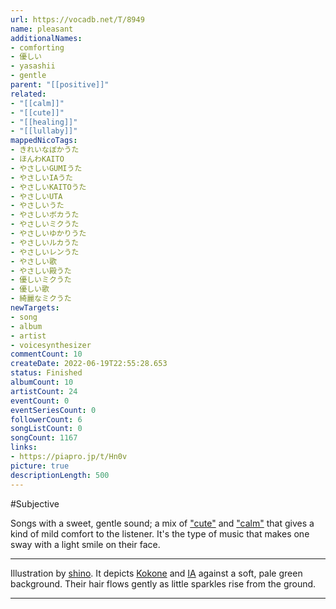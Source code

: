 ```yaml
---
url: https://vocadb.net/T/8949
name: pleasant
additionalNames: 
- comforting
- 優しい
- yasashii
- gentle
parent: "[[positive]]"
related:
- "[[calm]]"
- "[[cute]]"
- "[[healing]]"
- "[[lullaby]]"
mappedNicoTags:
- きれいなぼかうた
- ほんわKAITO
- やさしいGUMIうた
- やさしいIAうた
- やさしいKAITOうた
- やさしいUTA
- やさしいうた
- やさしいボカうた
- やさしいミクうた
- やさしいゆかりうた
- やさしいルカうた
- やさしいレンうた
- やさしい歌
- やさしい殿うた
- 優しいミクうた
- 優しい歌
- 綺麗なミクうた
newTargets:
- song
- album
- artist
- voicesynthesizer
commentCount: 10
createDate: 2022-06-19T22:55:28.653
status: Finished
albumCount: 10
artistCount: 24
eventCount: 0
eventSeriesCount: 0
followerCount: 6
songListCount: 0
songCount: 1167
links: 
- https://piapro.jp/t/Hn0v
picture: true
descriptionLength: 500
---
```


#Subjective

Songs with a sweet, gentle sound; a mix of ["cute"](https://vocadb.net/T/81/cute) and ["calm"](https://vocadb.net/T/50/calm) that gives a kind of mild comfort to the listener. It's the type of music that makes one sway with a light smile on their face.

---
Illustration by [shino](https://vocadb.net/Ar/34380). It depicts [Kokone](https://vocadb.net/Ar/16545) and [IA](https://vocadb.net/Ar/504) against a soft, pale green background. Their hair flows gently as little sparkles rise from the ground.

---

